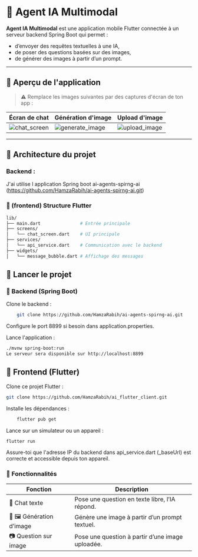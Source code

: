 # 🤖 Agent IA Multimodal

**Agent IA Multimodal** est une application mobile Flutter connectée à un serveur backend Spring Boot qui permet :
- d’envoyer des requêtes textuelles à une IA,
- de poser des questions basées sur des images,
- de générer des images à partir d’un prompt.

---

## 📸 Aperçu de l'application

> ⚠️ Remplace les images suivantes par des captures d'écran de ton app :

| Écran de chat | Génération d'image | Upload d'image |
|---------------|---------------------|----------------|
| ![chat_screen](screenshots/chat_screen.png) | ![generate_image](screenshots/generate_image.png) | ![upload_image](screenshots/upload_image.png) |

---

## 🧱 Architecture du projet

### Backend :
 J'ai utilise l application Spring boot ai-agents-spirng-ai (https://github.com/HamzaRabih/ai-agents-spirng-ai.git)

### 📁 (frontend) Structure Flutter 

```bash
lib/
├── main.dart               # Entrée principale
├── screens/
│   └── chat_screen.dart    # UI principale
├── services/
│   └── api_service.dart    # Communication avec le backend
├── widgets/
│   └── message_bubble.dart # Affichage des messages
```
## 🚀 Lancer le projet

### 🔧 Backend (Spring Boot)

Clone le backend :

```bash
    git clone https://github.com/HamzaRabih/ai-agents-spirng-ai.git
```
 Configure le port 8899 si besoin dans application.properties.

 Lance l'application :
```bash
./mvnw spring-boot:run
Le serveur sera disponible sur http://localhost:8899
```
## 📱 Frontend (Flutter)

Clone ce projet Flutter :

```bash
git clone https://github.com/HamzaRabih/ai_flutter_client.git
```
Installe les dépendances :

```bash
    flutter pub get
```
Lance sur un simulateur ou un appareil :

```bash
flutter run
```
Assure-toi que l'adresse IP du backend dans api_service.dart (_baseUrl) est correcte et accessible depuis ton appareil.

### 🧠 Fonctionnalités

| Fonction                       | Description | 
|--------------------------------|---------------------|
| 💬 Chat texte | Pose une question en texte libre, l’IA répond. | 
| 💬 🖼️ Génération d’image | Génère une image à partir d’un prompt textuel. | 
| 📷 Question sur image | Pose une question à partir d’une image uploadée. | 

